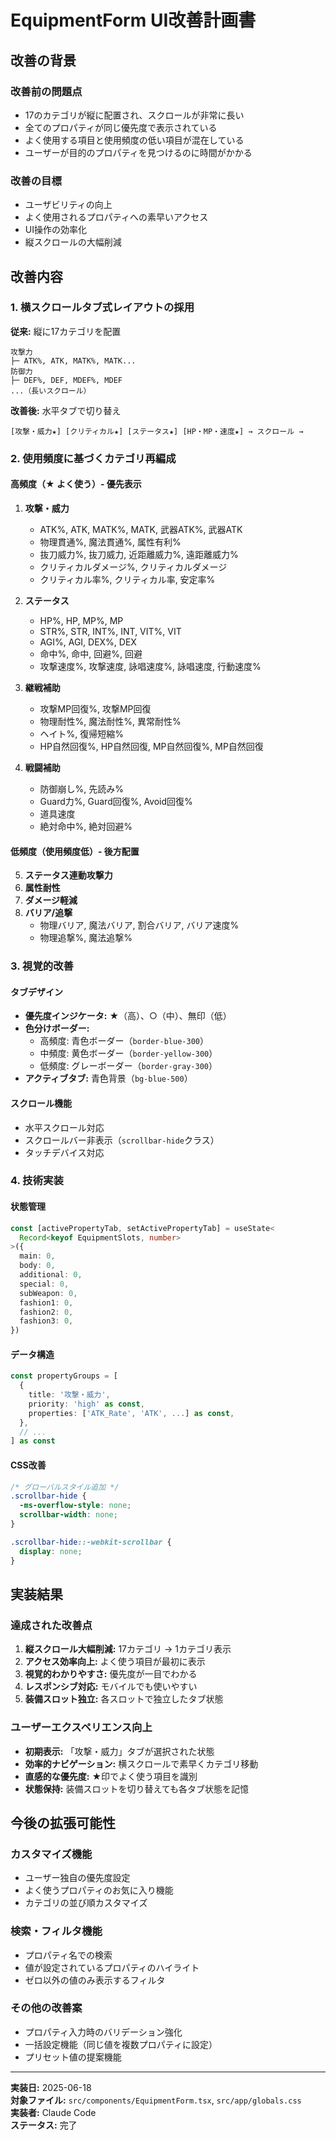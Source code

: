 # EquipmentForm UI改善計画書

## 改善の背景

### 改善前の問題点
- 17のカテゴリが縦に配置され、スクロールが非常に長い
- 全てのプロパティが同じ優先度で表示されている
- よく使用する項目と使用頻度の低い項目が混在している
- ユーザーが目的のプロパティを見つけるのに時間がかかる

### 改善の目標
- ユーザビリティの向上
- よく使用されるプロパティへの素早いアクセス
- UI操作の効率化
- 縦スクロールの大幅削減

## 改善内容

### 1. 横スクロールタブ式レイアウトの採用

**従来:** 縦に17カテゴリを配置
```
攻撃力
├─ ATK%, ATK, MATK%, MATK...
防御力  
├─ DEF%, DEF, MDEF%, MDEF
...（長いスクロール）
```

**改善後:** 水平タブで切り替え
```
[攻撃・威力★] [クリティカル★] [ステータス★] [HP・MP・速度★] → スクロール →
```

### 2. 使用頻度に基づくカテゴリ再編成

#### 高頻度（★ よく使う）- 優先表示
1. **攻撃・威力**
   - ATK%, ATK, MATK%, MATK, 武器ATK%, 武器ATK
   - 物理貫通%, 魔法貫通%, 属性有利%
   - 抜刀威力%, 抜刀威力, 近距離威力%, 遠距離威力%
   - クリティカルダメージ%, クリティカルダメージ
   - クリティカル率%, クリティカル率, 安定率%

2. **ステータス**
   - HP%, HP, MP%, MP
   - STR%, STR, INT%, INT, VIT%, VIT
   - AGI%, AGI, DEX%, DEX
   - 命中%, 命中, 回避%, 回避
   - 攻撃速度%, 攻撃速度, 詠唱速度%, 詠唱速度, 行動速度%

3. **継戦補助**
   - 攻撃MP回復%, 攻撃MP回復
   - 物理耐性%, 魔法耐性%, 異常耐性%
   - ヘイト%, 復帰短縮%
   - HP自然回復%, HP自然回復, MP自然回復%, MP自然回復

4. **戦闘補助**
   - 防御崩し%, 先読み%
   - Guard力%, Guard回復%, Avoid回復%
   - 道具速度
   - 絶対命中%, 絶対回避%

#### 低頻度（使用頻度低）- 後方配置
5. **ステータス連動攻撃力**
6. **属性耐性**
7. **ダメージ軽減**
8. **バリア/追撃**
   - 物理バリア, 魔法バリア, 割合バリア, バリア速度%
   - 物理追撃%, 魔法追撃%

### 3. 視覚的改善

#### タブデザイン
- **優先度インジケータ:** ★（高）、○（中）、無印（低）
- **色分けボーダー:** 
  - 高頻度: 青色ボーダー（`border-blue-300`）
  - 中頻度: 黄色ボーダー（`border-yellow-300`）
  - 低頻度: グレーボーダー（`border-gray-300`）
- **アクティブタブ:** 青色背景（`bg-blue-500`）

#### スクロール機能
- 水平スクロール対応
- スクロールバー非表示（`scrollbar-hide`クラス）
- タッチデバイス対応

### 4. 技術実装

#### 状態管理
```typescript
const [activePropertyTab, setActivePropertyTab] = useState<
  Record<keyof EquipmentSlots, number>
>({
  main: 0,
  body: 0,
  additional: 0,
  special: 0,
  subWeapon: 0,
  fashion1: 0,
  fashion2: 0,
  fashion3: 0,
})
```

#### データ構造
```typescript
const propertyGroups = [
  {
    title: '攻撃・威力',
    priority: 'high' as const,
    properties: ['ATK_Rate', 'ATK', ...] as const,
  },
  // ...
] as const
```

#### CSS改善
```css
/* グローバルスタイル追加 */
.scrollbar-hide {
  -ms-overflow-style: none;
  scrollbar-width: none;
}

.scrollbar-hide::-webkit-scrollbar {
  display: none;
}
```

## 実装結果

### 達成された改善点
1. **縦スクロール大幅削減:** 17カテゴリ → 1カテゴリ表示
2. **アクセス効率向上:** よく使う項目が最初に表示
3. **視覚的わかりやすさ:** 優先度が一目でわかる
4. **レスポンシブ対応:** モバイルでも使いやすい
5. **装備スロット独立:** 各スロットで独立したタブ状態

### ユーザーエクスペリエンス向上
- **初期表示:** 「攻撃・威力」タブが選択された状態
- **効率的ナビゲーション:** 横スクロールで素早くカテゴリ移動
- **直感的な優先度:** ★印でよく使う項目を識別
- **状態保持:** 装備スロットを切り替えても各タブ状態を記憶

## 今後の拡張可能性

### カスタマイズ機能
- ユーザー独自の優先度設定
- よく使うプロパティのお気に入り機能
- カテゴリの並び順カスタマイズ

### 検索・フィルタ機能
- プロパティ名での検索
- 値が設定されているプロパティのハイライト
- ゼロ以外の値のみ表示するフィルタ

### その他の改善案
- プロパティ入力時のバリデーション強化
- 一括設定機能（同じ値を複数プロパティに設定）
- プリセット値の提案機能

---

**実装日:** 2025-06-18  
**対象ファイル:** `src/components/EquipmentForm.tsx`, `src/app/globals.css`  
**実装者:** Claude Code  
**ステータス:** 完了